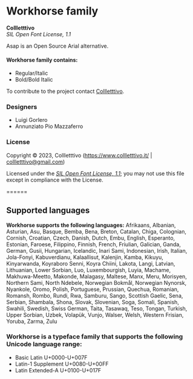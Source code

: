 # Workhorse family

**Collletttivo**  
*SIL Open Font License, 1.1*

Asap is an Open Source Arial alternative.

#### Workhorse family contains:

* Regular/Italic
* Bold/Bold Italic

To contribute to the project contact [Collletttivo](https://www.collletttivo.it).

### Designers

* Luigi Gorlero
* Annunziato Pio Mazzaferro

### License

Copyright © 2023, Collletttivo (https://www.collletttivo.it/ | collletttivo@gmail.com)

Licensed under the [*SIL Open Font License, 1.1*](http://scripts.sil.org/OFL); you may not use this file except in compliance with the License.

======
## Supported languages

**Workhorse supports the following languages:**
Afrikaans, Albanian, Asturian, Asu, Basque, Bemba, Bena, Breton, Catalan, Chiga, Colognian, Cornish, Croatian, Czech, Danish, Dutch, Embu, English, Esperanto, Estonian, Faroese, Filippino, Finnish, French, Friulian, Galician, Ganda, German, Gusii, Hungarian, Icelandic, Inari Sami, Indonesian, Irish, Italian, Jola-Fonyi, Kabuverdianu, Kalaallisut, Kalenjin, Kamba, Kikuyu, Kinyarwanda, Koyraboro Senni, Koyra Chiini, Lakota, Langi, Latvian, Lithuanian, Lower Sorbian, Luo, Luxembourgish, Luyia, Machame, Makhuwa-Meetto, Makonde, Malagasy, Maltese, Manx, Meru, Morisyen, Northern Sami, North Ndebele, Norwegian Bokmål, Norwegian Nynorsk, Nyankole, Oromo, Polish, Portuguese, Prussian, Quechua, Romanian, Romansh, Rombo, Rundi, Rwa, Samburu, Sango, Scottish Gaelic, Sena, Serbian, Shambala, Shona, Slovak, Slovenian, Soga, Somali, Spanish, Swahili, Swedish, Swiss German, Taita, Tasawaq, Teso, Tongan, Turkish, Upper Sorbian, Uzbek, Volapük, Vunjo, Walser, Welsh, Western Frisian, Yoruba, Zarma, Zulu

### Workhorse is a typeface family that supports the following Unicode language range: 

* Basic Latin 			U+0000-U+007F
* Latin-1 Supplement 		U+0080-U+00FF
* Latin Extended-A 		U+0100-U+017F